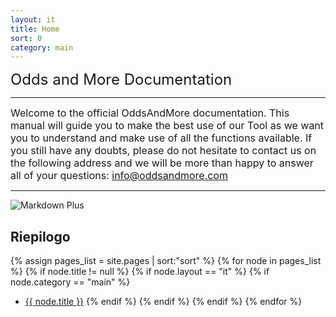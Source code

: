 ```yaml
---
layout: it
title: Home
sort: 0
category: main
---
```

<p class="message">
    
</p>

 <font size="5">Odds and More Documentation</font>

 ---

 <font size="3">Welcome to the official OddsAndMore documentation. This manual will guide you to make the best use of our Tool as we want you to understand and make use of all the functions available. If you still have any doubts, please do not hesitate to contact us on the following address and we will be more than happy to answer all of your questions: info@oddsandmore.com</font>

---

![Markdown Plus]({{site.baseurl}}/public/images/logo/logo-grigio.jpeg)





## Riepilogo

{% assign pages_list = site.pages | sort:"sort" %}
    {% for node in pages_list %}
    {% if node.title != null %}
    {% if node.layout == "it" %}
    {% if node.category == "main" %}
  * <a class="link-detail"
      href="{{site.baseurl}}{{ node.url }}">{{ node.title }}</a>
    {% endif %}
    {% endif %}
    {% endif %}
    {% endfor %}

